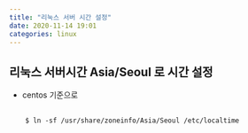 ```yaml
---
title: "리눅스 서버 시간 설정"
date: 2020-11-14 19:01
categories: linux
---
```


## 리눅스 서버시간 Asia/Seoul 로 시간 설정
- centos 기준으로 
<pre>
  <code>
    $ ln -sf /usr/share/zoneinfo/Asia/Seoul /etc/localtime
  </code>
</pre>
